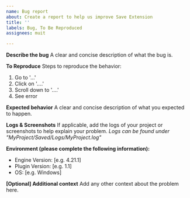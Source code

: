 ```yaml
---
name: Bug report
about: Create a report to help us improve Save Extension
title: ''
labels: Bug, To Be Reproduced
assignees: muit

---
```


**Describe the bug**
A clear and concise description of what the bug is.

**To Reproduce**
Steps to reproduce the behavior:
1. Go to '...'
2. Click on '....'
3. Scroll down to '....'
4. See error

**Expected behavior**
A clear and concise description of what you expected to happen.

**Logs & Screenshots**
If applicable, add the logs of your project or screenshots to help explain your problem.
*Logs can be found under "MyProject/Saved/Logs/MyProject.log"*

**Environment (please complete the following information):**
 - Engine Version: [e.g. 4.21.1]
 - Plugin Version: [e.g. 1.1]
 - OS: [e.g. Windows]

**[Optional] Additional context**
Add any other context about the problem here.
